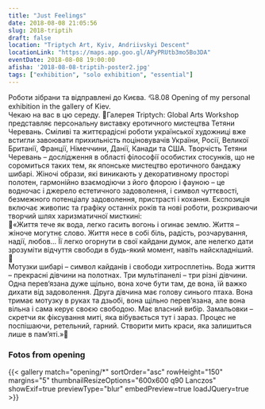 ```yaml
---
title: "Just Feelings"
date: 2018-08-08 21:05:56
slug: 2018-triptih
draft: false
location: "Triptych Art, Kyiv, Andriivskyi Descent"
locationLink: "https://maps.app.goo.gl/APyPRUtb3mo5Bo3DA"
eventDate: 2018-08-08 19:00:00
afisha: '2018-08-08-triptih-poster2.jpg'
tags: ["exhibition", "solo exhibition", "essential"]
---
```


Роботи зібрани та відправлені до Києва. 💘8.08 Opening of my personal exhibition in the gallery of Kiev.  
Чекаю на вас в цю середу. 💜Галерея Triptych: Global Arts Workshop представляє персональну виставку еротичного мистецтва Тетяни Черевань. Сміливі та життєрадісні роботи української художниці вже встигли завоювати прихильність поціновувачів України, Росії, Великої Британії, Франції, Німеччини, Данії, Канади та США. Творчість Тетяни Черевань – дослідження в області філософії особистих стосунків, що не соромиться таких тем, як японське мистецтво еротичного бандажу шибарі. Жіночі образи, які виникають у декоративному просторі полотен, гармонійно взаємодіючи з його флорою і фауною – це водночас і джерело естетичного задоволення, і символ чуттєвості, безмежного потенціалу задоволення, пристрасті і кохання. Експозиція включає живопис та графіку останніх років та нові роботи, розкриваючи творчий шлях харизматичної мисткині:  
💜«Життя тече як вода, легко гасить вогонь і огинає землю. Життя – жіноче могутнє слово. Життя несе в собі біль, радість, розчарування, надії, любов... Її легко огорнути в свої кайдани думок, але нелегко дати зрозуміти відчуття свободи в будь-який момент, навіть найскладніший.  
🖤  
Мотузки шибарі – символ кайданів і свободи хитросплетінь. Вода життя – прекрасні дівчини на полотнах. Три мультіпанелі – три різні дівчини. Одна перев‘язана дуже щільно, вона хоче бути там, де вона, їй важко дихати від задоволення. Друга дівчина має голову синього птаха. Вона тримає мотузку в руках та дзьобі, вона щільно перев’язана, але вона вільна і сама керує своєю свободою. Має власний вибір. Замальовки – скретчи як фіксування миті, яка вібувається тут і зараз. Процес не поспішаючи, ретельний, гарний. Створити мить краси, яка залишиться лише в пам’яті.»🖤

### Fotos from opening

{{< gallery match="opening/*" sortOrder="asc" rowHeight="150" margins="5" thumbnailResizeOptions="600x600 q90 Lanczos" showExif=true previewType="blur" embedPreview=true loadJQuery=true >}}
